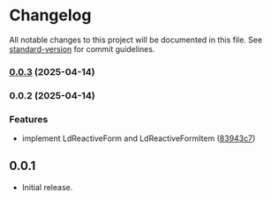 # Changelog

All notable changes to this project will be documented in this file. See [standard-version](https://github.com/conventional-changelog/standard-version) for commit guidelines.

### [0.0.3](https://github.com/emdgroup-liquid/liquid-flutter-reactive-forms/compare/v0.0.2...v0.0.3) (2025-04-14)

### 0.0.2 (2025-04-14)


### Features

* implement LdReactiveForm and LdReactiveFormItem ([83943c7](https://github.com/emdgroup-liquid/liquid-flutter-reactive-forms/commit/83943c7e5931a524888917691da3a2bfb35e5635))

## 0.0.1

* Initial release.
